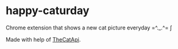 # happy-caturday

Chrome extension that shows a new cat picture everyday =^._.^= ∫   

Made with help of [TheCatApi](https://docs.thecatapi.com/#thecatapi--developer-experience). 

